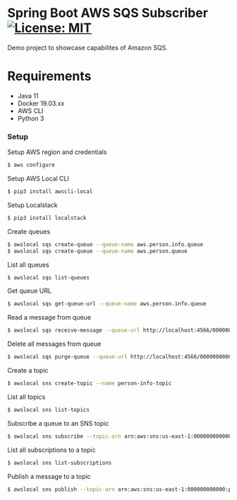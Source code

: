 # Spring Boot AWS SQS Subscriber [![License: MIT](https://img.shields.io/badge/License-MIT-green.svg)](LICENSE)

Demo project to showcase capabilites of Amazon SQS.

# Requirements
  - Java 11
  - Docker 19.03.xx
  - AWS CLI
  - Python 3

### Setup

Setup AWS region and credentials
```sh
$ aws configure
```

Setup AWS Local CLI
```sh
$ pip3 install awscli-local
```

Setup Localstack
```sh
$ pip3 install localstack
```

Create queues
```sh
$ awslocal sqs create-queue --queue-name aws.person.info.queue
$ awslocal sqs create-queue --queue-name aws.person.queue
```

List all queues
```sh
$ awslocal sqs list-queues
```

Get queue URL
```sh
$ awslocal sqs get-queue-url --queue-name aws.person.info.queue
```

Read a message from queue
```sh
$ awslocal sqs receive-message --queue-url http://localhost:4566/000000000000/aws.person.info.queue
```

Delete all messages from queue
```sh
$ awslocal sqs purge-queue --queue-url http://localhost:4566/000000000000/aws.person.info.queue
```

Create a topic
```sh
$ awslocal sns create-topic --name person-info-topic
```

List all topics
```sh
$ awslocal sns list-topics
```

Subscribe a queue to an SNS topic
```sh
$ awslocal sns subscribe --topic-arn arn:aws:sns:us-east-1:000000000000:person-info-topic --protocol sqs --notification-endpoint arn:aws:sns:us-east-1:000000000000:aws.person.queue
```

List all subscriptions to a topic
```sh
$ awslocal sns list-subscriptions
```

Publish a message to a topic
```sh
$ awslocal sns publish --topic-arn arn:aws:sns:us-east-1:000000000000:person-info-topic --message "hello world"
```